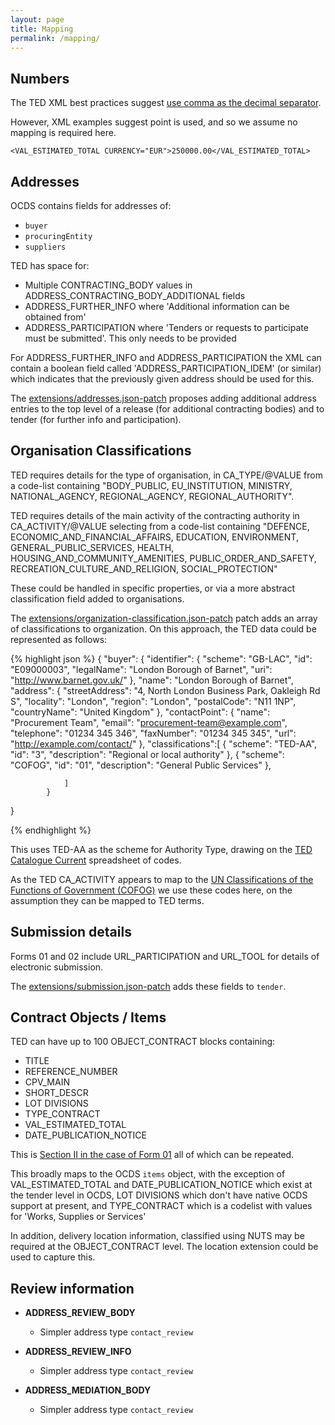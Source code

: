 ```yaml
---
layout: page
title: Mapping
permalink: /mapping/
---
```


## Numbers

The TED XML best practices suggest [use comma as the decimal separator](https://webgate.ec.europa.eu/fpfis/wikis/display/TEDeSender/XML+Best+practices#XMLBestpractices-Punctuationfornumbers). 

However, XML examples suggest point is used, and so we assume no mapping is required here.

```
<VAL_ESTIMATED_TOTAL CURRENCY="EUR">250000.00</VAL_ESTIMATED_TOTAL>
```

## Addresses

OCDS contains fields for addresses of: 

* ```buyer``` 
* ```procuringEntity```
* ```suppliers```

TED has space for:

* Multiple CONTRACTING_BODY values in ADDRESS\_CONTRACTING\_BODY\_ADDITIONAL fields
* ADDRESS\_FURTHER\_INFO where 'Additional information can be obtained from'
* ADDRESS_PARTICIPATION where 'Tenders or requests to participate must be submitted'. This only needs to be provided

For ADDRESS\_FURTHER\_INFO and ADDRESS_PARTICIPATION the XML can contain a boolean field called 'ADDRESS\_PARTICIPATION\_IDEM' (or similar) which indicates that the previously given address should be used for this. 

The [extensions/addresses.json-patch](addresses.json-patch) proposes adding additional address entries to the top level of a release (for additional contracting bodies) and to tender (for further info and participation).

## Organisation Classifications

TED requires details for the type of organisation, in CA_TYPE/@VALUE from a code-list containing "BODY_PUBLIC, EU_INSTITUTION, MINISTRY, NATIONAL_AGENCY, REGIONAL_AGENCY, REGIONAL_AUTHORITY". 

TED requires details of the main activity of the contracting authority in CA_ACTIVITY/@VALUE selecting from a code-list containing "DEFENCE, ECONOMIC\_AND\_FINANCIAL\_AFFAIRS, EDUCATION, ENVIRONMENT, GENERAL\_PUBLIC\_SERVICES, HEALTH, HOUSING\_AND\_COMMUNITY\_AMENITIES, PUBLIC\_ORDER\_AND\_SAFETY, RECREATION\_CULTURE\_AND\_RELIGION, SOCIAL\_PROTECTION"

These could be handled in specific properties, or via a more abstract classification field added to organisations. 

The [extensions/organization-classification.json-patch](organization-classification.json-patch) patch adds an array of classifications to organization. On this approach, the TED data could be represented as follows:

{% highlight json %}
{
    "buyer": {
                "identifier": {
                    "scheme": "GB-LAC",
                    "id": "E09000003",
                    "legalName": "London Borough of Barnet",
                    "uri": "http://www.barnet.gov.uk/"
                },
                "name": "London Borough of Barnet",
                "address": {
                    "streetAddress": "4, North London Business Park, Oakleigh Rd S",
                    "locality": "London",
                    "region": "London",
                    "postalCode": "N11 1NP",
                    "countryName": "United Kingdom"
                },
                "contactPoint": {
                    "name": "Procurement Team",
                    "email": "procurement-team@example.com",
                    "telephone": "01234 345 346",
                    "faxNumber": "01234 345 345",
                    "url": "http://example.com/contact/"
                },
                "classifications":[
                    {
                      "scheme": "TED-AA",
                      "id": "3",
                      "description": "Regional or local authority"
                    },
                    {
                      "scheme": "COFOG",
                      "id": "01",
                      "description": "General Public Services"
                    },
                
                ]
            }
}

{% endhighlight %}

This uses TED-AA as the scheme for Authority Type, drawing on the [TED Catalogue Current](https://docs.google.com/spreadsheets/d/1r6RniKEVlyoWvuitjGDn82T16phfvcxO16onccJ9pd4/edit#gid=780789486) spreadsheet of codes. 

As the TED CA_ACTIVITY appears to map to the [UN Classifications of the Functions of Government (COFOG)](http://unstats.un.org/unsd/cr/registry/regcst.asp?Cl=4) we use these codes here, on the assumption they can be mapped to TED terms. 


## Submission details

Forms 01 and 02 include URL\_PARTICIPATION and URL\_TOOL for details of electronic submission.

The [extensions/submission.json-patch](submission.json-patch) adds these fields to ```tender```.

## Contract Objects / Items

TED can have up to 100 OBJECT\_CONTRACT blocks containing:

* TITLE
* REFERENCE\_NUMBER
* CPV\_MAIN
* SHORT\_DESCR
* LOT DIVISIONS
* TYPE\_CONTRACT
* VAL\_ESTIMATED\_TOTAL
* DATE\_PUBLICATION\_NOTICE

This is [Section II in the case of Form 01](http://simap.ted.europa.eu/documents/10184/99173/EN_F01.pdf) all of which can be repeated.

This broadly maps to the OCDS ```items``` object, with the exception of VAL\_ESTIMATED\_TOTAL and DATE\_PUBLICATION\_NOTICE which exist at the tender level in OCDS, LOT DIVISIONS which don't have native OCDS support at present, and TYPE\_CONTRACT which is a codelist with values for 'Works, Supplies or Services'



In addition, delivery location information, classified using NUTS may be required at the OBJECT\_CONTRACT level. The location extension could be used to capture this. 


## Review information

* **ADDRESS\_REVIEW_BODY**
  * Simpler address type ```contact_review```

* **ADDRESS\_REVIEW_INFO**
  * Simpler address type ```contact_review```

* **ADDRESS\_MEDIATION_BODY**
  * Simpler address type ```contact_review```